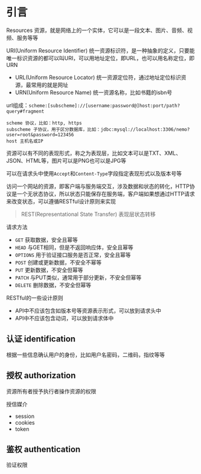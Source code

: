 # 引言

Resources 资源，就是网络上的一个实体，它可以是一段文本、图片、音频、视频、服务等等

URI(Uniform Resource Identifier) 统一资源标识符，是一种抽象的定义，只要能唯一标识资源的都可以叫URI，可以用地址定位，即URL，也可以用名称定位，即URN

- URL(Uniform Resource Locator) 统一资源定位符，通过地址定位标识资源，最常用的就是网址
- URN(Uniform Resource Name) 统一资源名称，比如书籍的isbn号

url组成：`scheme:[subscheme]://[username:password@]host:port/path?query#fragment`

```text
scheme 协议，比如：http, https
subscheme 子协议，用于区分数据库，比如：jdbc:mysql://localhost:3306/nemo?user=root&password=123456
host 主机名或IP
```

资源可以有不同的表现形式，称之为表现层，比如文本可以是TXT、XML、JSON、HTML等，图片可以是PNG也可以是JPG等

可以在请求头中使用`Accept`和`Content-Type`字段指定表现形式以及版本号等

访问一个网站的资源，即客户端与服务端交互，涉及数据和状态的转化，HTTP协议是一个无状态协议，所以状态只能保存在服务端，客户端如果想通过HTTP请求来改变状态，可以遵循RESTful设计原则来实现

> REST(Representational State Transfer) 表现层状态转移

请求方法

- `GET` 获取数据，安全且幂等
- `HEAD` 与GET相同，但是不返回响应体，安全且幂等
- `OPTIONS` 用于验证接口服务是否正常，安全且幂等
- `POST` 创建或更新数据，不安全不幂等
- `PUT` 更新数据，不安全但幂等
- `PATCH` 与PUT类似，通常用于部分更新，不安全但幂等
- `DELETE` 删除数据，不安全但幂等

RESTful的一些设计原则

- API中不应该包含如版本号等资源表示形式，可以放到请求头中
- API中不应该包含动词，可以放到请求体中

## 认证 identification

根据一些信息确认用户的身份，比如用户名密码，二维码，指纹等等

## 授权 authorization

资源所有者授予执行者操作资源的权限

授信媒介

- session
- cookies
- token

## 鉴权 authentication

验证权限

